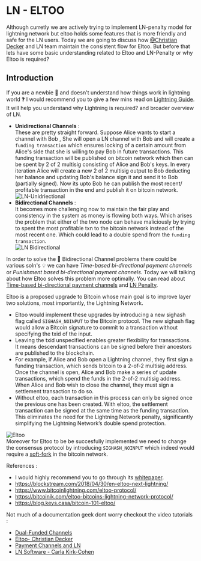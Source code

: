 # LN - ELTOO

Although curretly we are actively trying to implement LN-penalty model for lightning network but eltoo holds some features that is more friendly and safe for the LN users. Today we are going to discuss how [@Christian Decker](https://twitter.com/snyke?lang=en) and LN team maintain the consistent flow for Eltoo. But before that lets have some basic understanding related to Eltoo and LN-Penalty or why Eltoo is required?
<br>

## Introduction

If you are a newbie :bow: and doesn't understand how things work in lightning world :question: I would recommend you to give a few mins read on [Lightning Guide](https://bitcoiner.guide/lightning/). It will help you understand why Lightning is required? and broader overview of LN. 

* **Unidirectional Channels** : <br> These are pretty straight forward. Suppose Alice wants to start a channel with Bob , She will open a LN channel with Bob and will create a `funding transaction` which ensures locking of a certain amount from Alice's side that she is willing to pay Bob in future transactions. This funding transaction will be published on bitcoin network which then can be spent by 2 of 2 multisig consisting of Alice and Bob's keys. In every iteration Alice will create a new 2 of 2 multisig output to Bob deducting her balance and updating Bob's balance sign it and send it to Bob (partially signed). Now its upto Bob he can publish the most recent/ profitable transaction in the end and publish it on bitcoin network. <br>
![LN-Unidriectional](https://image.slidesharecdn.com/bitcoinlightningnetworkandethereumprotocols-190909094720/95/bitcoin-lightning-network-and-ethereum-protocols-11-638.jpg?cb=1568023728)
* **Bidirectional Channels** : <br> It becomes more challenging now to maintain the fair play and consistency in the system as money is flowing both ways. Which arises the problem that either of the two node can behave maliciously by trying to spent the most profitable txn to the bitcoin network instead of the most recent one. Which could lead to a double spend from the `funding transaction`.<br>
![LN Bidirectional](https://image.slidesharecdn.com/lightning-170201212257/95/lightning-network-8-638.jpg?cb=1485984218)

In order to solve the 🔄 Bidirectional Channel problems there could be various soln's 💡 we can have *Time-based bi-directional payment channels* or *Punishment based bi-directional payment channels*. Today we will talking about how Eltoo solves this problem more optimally. You can read about [Time-based bi-directional payment channels](https://blog.chainside.net/understanding-payment-channels-4ab018be79d4#:~:text=before%20that%20date.-,Time-based%20bi-directional%20payment%20channels,-While%20in%20a) and [LN Penalty](https://blog.chainside.net/understanding-payment-channels-4ab018be79d4#:~:text=Punishment-based%20payment%20channels).

Eltoo is a proposed upgrade to Bitcoin whose main goal is to improve layer two solutions, most importantly, the Lightning Network.
<br>
* Eltoo would implement these upgrades by introducing a new sighash flag called `SIGHASH_NOINPUT` to the Bitcoin protocol. The new sighash flag would allow a Bitcoin signature to commit to a transaction without specifying the txid of the input.
* Leaving the txid unspecified enables greater flexibility for transactions. It means descendant transactions can be signed before their ancestors are published to the blockchain.
* For example, if Alice and Bob open a Lightning channel, they first sign a funding transaction, which sends bitcoin to a 2-of-2 multisig address. Once the channel is open, Alice and Bob make a series of update transactions, which spend the funds in the 2-of-2 multisig address. When Alice and Bob wish to close the channel, they must sign a settlement transaction to do so.
* Without eltoo, each transaction in this process can only be signed once the previous one has been created. With eltoo, the settlement transaction can be signed at the same time as the funding transaction. This eliminates the need for the Lightning Network penalty, significantly simplifying the Lightning Network’s double spend protection.

![Eltoo](https://bitcoinexchangeguide.com/wp-content/uploads/2018/05/eltoo-blockstream-lightning-network.jpg)<br>
Moreover for Eltoo to be be succesfully implemented we need to change the consensus protocol by introducing `SIGHASH_NOINPUT` which indeed would require a [soft-fork](https://www.investopedia.com/terms/s/soft-fork.asp) in the bitcoin network. 


References : <br>
* I would highly recommend you to go through its [whitepaper](https://blockstream.com/eltoo.pdf).
* https://blockstream.com/2018/04/30/en-eltoo-next-lightning/
* https://www.bitcoinlightning.com/eltoo-protocol/
* https://bitcoinik.com/eltoo-bitcoins-lightning-network-protocol/
* https://blog.keys.casa/bitcoin-101-eltoo/

Not much of a documentation geek dont worry checkout the video tutorials :

* [Dual-Funded Channels](https://www.youtube.com/watch?v=i_GxmNZjwhk)
* [Eltoo- Christian Decker](https://www.youtube.com/watch?v=3ZjymCOmn_A)
* [Payment Channels and LN](https://www.youtube.com/watch?v=Hzv9WuqIzA0&t=2671s)
* [LN Software - Carla Kirk-Cohen](https://www.youtube.com/watch?v=KI-VY6-xJ3Q&t=168s)



